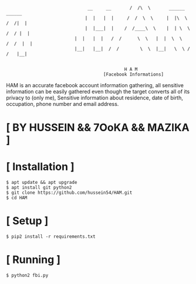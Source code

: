 

```                                                         ______
			    	           __     __       /  /\  \       ______         ______
			                  |  |   |  |     /  /  \  \     |  |\  \       /  /|  |
			                  |  |___|  |    /  /____\  \    |  | \  \     /  / |  |
				          |  |   |  |   /  /      \  \   |  |  \  \   /  /  |  |
				          |__|   |__|  /  /        \  \  |__|   \  \ /  /   |__|                        
                                                                                 
                                       
                                             H A M
                                     [Facebook Informations]
```
HAM is an accurate facebook account information gathering, all sensitive information can be easily gathered even though the target converts all of its privacy to (only me), Sensitive information about residence, date of birth, occupation, phone number and email address.


#                                                        [ BY HUSSEIN && 7OoKA && MAZIKA ]


# [ Installation ]
```
$ apt update && apt upgrade
$ apt install git python2
$ git clone https://github.com/hussein54/HAM.git
$ cd HAM
```

# [ Setup ]
```
$ pip2 install -r requirements.txt
```
# [ Running ]
```
$ python2 fbi.py
```
